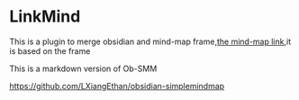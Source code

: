 # LinkMind

This is a plugin to merge obsidian and mind-map frame,[the mind-map link](https://github.com/wanglin2/mind-map),it is based on the frame

This is a markdown version of Ob-SMM

https://github.com/LXiangEthan/obsidian-simplemindmap
